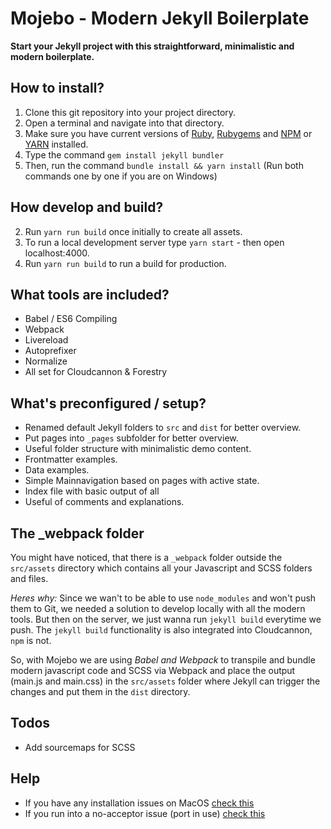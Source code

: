# Mojebo -  Modern Jekyll Boilerplate

**Start your Jekyll project with this straightforward, minimalistic and modern boilerplate.**

## How to install?

1. Clone this git repository into your project directory.
2. Open a terminal and navigate into that directory.
3. Make sure you have current versions of [Ruby](https://www.ruby-lang.org/en/downloads/), [Rubygems](https://rubygems.org/pages/download) and [NPM](https://www.npmjs.com) or [YARN](https://yarnpkg.con) installed.
4. Type the command `gem install jekyll bundler`
5. Then, run the command `bundle install && yarn install` (Run both commands one by one if you are on Windows)

## How develop and build?

2. Run `yarn run build` once initially to create all assets.
2. To run a local development server type `yarn start` - then open localhost:4000.
2. Run `yarn run build` to run a build for production.

## What tools are included?

- Babel / ES6 Compiling
- Webpack
- Livereload
- Autoprefixer
- Normalize
- All set for Cloudcannon & Forestry

## What's preconfigured / setup?

- Renamed default Jekyll folders to `src` and `dist` for better overview.
- Put pages into `_pages` subfolder for better overview.
- Useful folder structure with minimalistic demo content.
- Frontmatter examples.
- Data examples.
- Simple Mainnavigation based on pages with active state.
- Index file with basic output of all
- Useful of comments and explanations.

## The \_webpack folder

You might have noticed, that there is a `_webpack` folder outside the `src/assets` directory which contains all your Javascript and SCSS folders and files.

*Heres why:*
Since we wan't to be able to use `node_modules` and won't push them to Git, we needed a solution to develop locally with all the modern tools. But then on the server, we just wanna run `jekyll build` everytime we push.
The `jekyll build` functionality is also integrated into Cloudcannon, `npm` is not.

So, with Mojebo we are using *Babel and Webpack* to transpile and bundle modern javascript code and SCSS via Webpack and place the output (main.js and main.css) in the `src/assets` folder where Jekyll can trigger the changes and put them in the `dist` directory.

## Todos

- Add sourcemaps for SCSS

## Help
- If you have any installation issues on MacOS [check this](https://stackoverflow.com/a/26600110)
- If you run into a no-acceptor issue (port in use) [check this](https://gist.github.com/whomwah/6068816)
